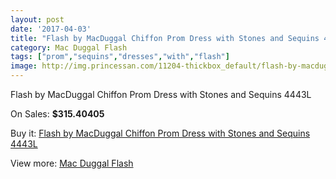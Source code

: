 ```yaml
---
layout: post
date: '2017-04-03'
title: "Flash by MacDuggal Chiffon Prom Dress with Stones and Sequins 4443L"
category: Mac Duggal Flash
tags: ["prom","sequins","dresses","with","flash"]
image: http://img.princessan.com/11204-thickbox_default/flash-by-macduggal-chiffon-prom-dress-with-stones-and-sequins-4443l.jpg
---
```

Flash by MacDuggal Chiffon Prom Dress with Stones and Sequins 4443L

On Sales: **$315.40405**
<a href="https://www.princessan.com/en/mac-duggal-flash/5124-flash-by-macduggal-chiffon-prom-dress-with-stones-and-sequins-4443l.html"><amp-img layout="responsive" width="600" height="600" src="//img.princessan.com/11204-thickbox_default/flash-by-macduggal-chiffon-prom-dress-with-stones-and-sequins-4443l.jpg" alt="Flash by MacDuggal Chiffon Prom Dress with Stones and Sequins 4443L 0" /></a>

Buy it: [Flash by MacDuggal Chiffon Prom Dress with Stones and Sequins 4443L](https://www.princessan.com/en/mac-duggal-flash/5124-flash-by-macduggal-chiffon-prom-dress-with-stones-and-sequins-4443l.html "Flash by MacDuggal Chiffon Prom Dress with Stones and Sequins 4443L")

View more: [Mac Duggal Flash](https://www.princessan.com/en/41-mac-duggal-flash "Mac Duggal Flash")